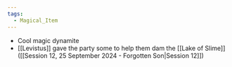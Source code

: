 ```yaml
---
tags:
  - Magical_Item
---
```

- Cool magic dynamite
- [[Levistus]] gave the party some to help them dam the [[Lake of Slime]] ([[Session 12, 25 September 2024 - Forgotten Son|Session 12]])